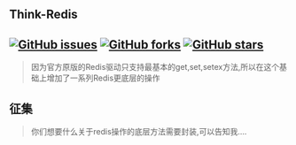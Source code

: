 ## Think-Redis
[![GitHub issues](https://img.shields.io/github/issues/marlonfan/think-redis-pro.svg)](https://github.com/marlonfan/think-redis-pro/issues)
[![GitHub forks](https://img.shields.io/github/forks/marlonfan/think-redis-pro.svg)](https://github.com/marlonfan/think-redis-pro/network)
[![GitHub stars](https://img.shields.io/github/stars/marlonfan/think-redis-pro.svg)](https://github.com/marlonfan/think-redis-pro/stargazers)
---

> 因为官方原版的Redis驱动只支持最基本的get,set,setex方法,所以在这个基础上增加了一系列Redis更底层的操作

## 征集

> 你们想要什么关于redis操作的底层方法需要封装,可以告知我....
